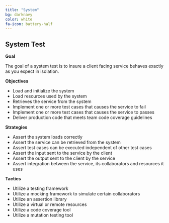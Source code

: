 ```yaml
---
title: "System"
bg: darknavy
color: white
fa-icon: battery-half
---
```


## System Test

**Goal**

The goal of a system test is to insure a client facing service behaves exactly as you expect in isolation.

**Objectives**

* Load and initialize the system
* Load resources used by the system
* Retrieves the service from the system
* Implement one or more test cases that causes the service to fail
* Implement one or more test cases that causes the service to passes
* Deliver production code that meets team code coverage guidelines

**Strategies**

* Assert the system loads correctly
* Assert the service can be retrieved from the system
* Assert test cases can be executed independent of other test cases
* Assert the input sent to the service by the client
* Assert the output sent to the client by the service
* Assert integration between the service, its collaborators and resources it uses

**Tactics**

* Utilize a testing framework
* Utilize a mocking framework to simulate certain collaborators
* Utilize an assertion library
* Utilize a virtual or remote resources
* Utilize a code coverage tool
* Utilize a mutation testing tool